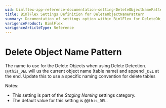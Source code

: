 ```yaml
---
uid: bimlflex-app-reference-documentation-setting-DeleteObjectNamePattern
title: BimlFlex Settings Definition for DeleteObjectNamePattern
summary: Documentation of settings option within BimlFlex for DeleteObjectNamePattern
varigenceProduct: BimlFlex
varigenceArticleType: Reference
---
```


# Delete Object Name Pattern

The name to use for the Delete Objects when using Delete Detection. `@@this_DEL` will us the current object name (table name) and append `_DEL` at the end. Update this to use a specific naming convention for delete tables

Notes:

* This setting is part of the *Staging Naming* settings category.
* The default value for this setting is `@@this_DEL`.
